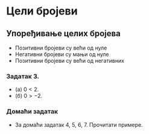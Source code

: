 # Цели бројеви

## Упоређивање целих бројева

- Позитивни бројеви су већи од нуле
- Негативни бројеви су мањи од нуле
- Позитивни бројеви су већи од негативних

### Задатак 3.
- (а) $0 < 2$.
- (б) $0 > -2$.

### Домаћи задатак
- За домаћи задатак 4, 5, 6, 7. Прочитати примере.
